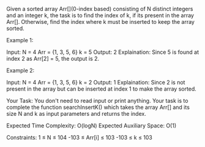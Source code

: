 Given a sorted array Arr[](0-index based) consisting of N distinct integers and an integer k, the task is to find the index of k, if its present in the array Arr[]. Otherwise, find the index where k must be inserted to keep the array sorted.


Example 1:

Input:
N = 4
Arr = {1, 3, 5, 6}
k = 5
Output: 2
Explaination: Since 5 is found at index 2 
as Arr[2] = 5, the output is 2.

Example 2:

Input:
N = 4
Arr = {1, 3, 5, 6}
k = 2
Output: 1
Explaination: Since 2 is not present in 
the array but can be inserted at index 1 
to make the array sorted.

Your Task:
You don't need to read input or print anything. Your task is to complete the function searchInsertK() which takes the array Arr[] and its size N and k as input parameters and returns the index.


Expected Time Complexity: O(logN)
Expected Auxiliary Space: O(1)


Constraints:
1 ≤ N ≤ 104
-103 ≤ Arr[i] ≤ 103
-103 ≤ k ≤ 103
